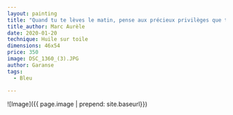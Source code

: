 ```yaml
---
layout: painting
title: "Quand tu te lèves le matin, pense aux précieux privilèges que tu as d’être vivant, de respirer, de penser, de toucher et d’aimer. " 
title_author: Marc Aurèle
date: 2020-01-20
technique: Huile sur toile
dimensions: 46x54
price: 350
image: DSC_1360_(3).JPG
author: Garanse
tags:
  - Bleu
 
---
```

![Image]({{ page.image | prepend: site.baseurl}})